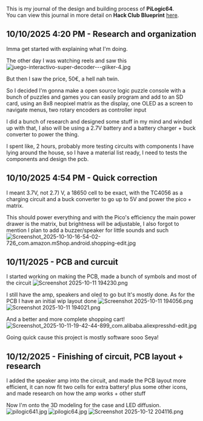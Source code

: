 <!--
  ===================    !!READ THIS NOTICE!!   ====================
  DO NOT edit this file manually. Your changes WILL BE OVERWRITTEN!
  This journal is auto generated and updated by Hack Club Blueprint.
  To edit this file, please edit your journal entries on Blueprint.
  ==================================================================
-->

This is my journal of the design and building process of **PiLogic64**.  
You can view this journal in more detail on **Hack Club Blueprint** [here](https://blueprint.hackclub.com/projects/380).


## 10/10/2025 4:20 PM - Research and organization  

Imma get started with explaining what I'm doing.

The other day I was watching reels and saw this
![juego-interactivo-super-decoder---giiker-4.jpg](https://blueprint.hackclub.com/user-attachments/blobs/proxy/eyJfcmFpbHMiOnsiZGF0YSI6MTM5NCwicHVyIjoiYmxvYl9pZCJ9fQ==--1790b01892cf3436b6374be4b8d16a375f44b816/juego-interactivo-super-decoder---giiker-4.jpg)

But then I saw the price, 50€, a hell nah twin.

So I decided I'm gonna make a open source logic puzzle console with a bunch of puzzles and games you can easily program and add to an SD card, using an 8x8 neopixel matrix as the display, one OLED as a screen to navigate menus, two rotary encoders as controller input 

I did a bunch of research and designed some stuff in my mind and winded up with that, I also will be using a 2.7V battery and a battery charger + buck converter to power the thing.

I spent like, 2 hours, probably more testing circuits with components I have lying around the house, so I have a material list ready, I need to tests the components and design the pcb.  

## 10/10/2025 4:54 PM - Quick correction   

I meant 3.7V, not 2.7)
V, a 18650 cell to be exact, with the TC4056 as a charging circuit and a buck converter to go up to 5V and power the pico + matrix.

This should power everything and with the Pico's efficiency the main power drawer is the matrix, but brightness will be adjustable, I also forgot to mention I plan to add a buzzer/speaker for little sounds and such
![Screenshot_2025-10-10-16-54-02-726_com.amazon.mShop.android.shopping-edit.jpg](https://blueprint.hackclub.com/user-attachments/blobs/proxy/eyJfcmFpbHMiOnsiZGF0YSI6MTQwNSwicHVyIjoiYmxvYl9pZCJ9fQ==--c0affaedc754e065d9fadc7acb07cf5fc9938c9e/Screenshot_2025-10-10-16-54-02-726_com.amazon.mShop.android.shopping-edit.jpg)

  

## 10/11/2025 - PCB and curcuit  

I started working on making the PCB, made a bunch of symbols and most of the circuit
![Screenshot 2025-10-11 194230.png](https://blueprint.hackclub.com/user-attachments/blobs/proxy/eyJfcmFpbHMiOnsiZGF0YSI6MTY0MywicHVyIjoiYmxvYl9pZCJ9fQ==--5ba0c743337b9913a8d3660f721a937d0b0d8625/Screenshot%202025-10-11%20194230.png)

I still have the amp, speakers and oled to go but It's mostly done.
As for the PCB I have an initial wip layout done ![Screenshot 2025-10-11 194056.png](https://blueprint.hackclub.com/user-attachments/blobs/proxy/eyJfcmFpbHMiOnsiZGF0YSI6MTY0NSwicHVyIjoiYmxvYl9pZCJ9fQ==--a5283a7517b107ab74033400115bd1bae40f0e44/Screenshot%202025-10-11%20194056.png)
![Screenshot 2025-10-11 194021.png](https://blueprint.hackclub.com/user-attachments/blobs/proxy/eyJfcmFpbHMiOnsiZGF0YSI6MTY0NCwicHVyIjoiYmxvYl9pZCJ9fQ==--73e6e6af5f83c337ea12794dfdb9a2223f7ab48b/Screenshot%202025-10-11%20194021.png)

And a better and more complete shopping cart!
![Screenshot_2025-10-11-19-42-44-899_com.alibaba.aliexpresshd-edit.jpg](https://blueprint.hackclub.com/user-attachments/blobs/proxy/eyJfcmFpbHMiOnsiZGF0YSI6MTY0NiwicHVyIjoiYmxvYl9pZCJ9fQ==--5226dc3b26b66cf00eaa3cf334ac9d51fdbb42fd/Screenshot_2025-10-11-19-42-44-899_com.alibaba.aliexpresshd-edit.jpg)


Going quick cause this project is mostly software sooo
Seya!
  

## 10/12/2025 - Finishing of circuit, PCB layout + research  

I added the speaker amp into the circuit, and made the PCB layout more efficient, it can now fit two cells for extra battery! plus some other icons, and made research on how the amp works + other stuff 

Now I'm onto the 3D modeling for the case and LED diffusion.
![pilogic641.jpg](https://blueprint.hackclub.com/user-attachments/blobs/proxy/eyJfcmFpbHMiOnsiZGF0YSI6MTg2MywicHVyIjoiYmxvYl9pZCJ9fQ==--f3542c40a1841fcbdb74600a291bf2123c640809/pilogic641.jpg)
![pilogic64.jpg](https://blueprint.hackclub.com/user-attachments/blobs/proxy/eyJfcmFpbHMiOnsiZGF0YSI6MTg2MSwicHVyIjoiYmxvYl9pZCJ9fQ==--8ddd07a6d7298934fba49b642cc0d3099a232ad7/pilogic64.jpg)
![Screenshot 2025-10-12 204116.png](https://blueprint.hackclub.com/user-attachments/blobs/proxy/eyJfcmFpbHMiOnsiZGF0YSI6MTg2MiwicHVyIjoiYmxvYl9pZCJ9fQ==--209d431e5d7c93bdc12fd5c07d0018197f897615/Screenshot%202025-10-12%20204116.png)
  


